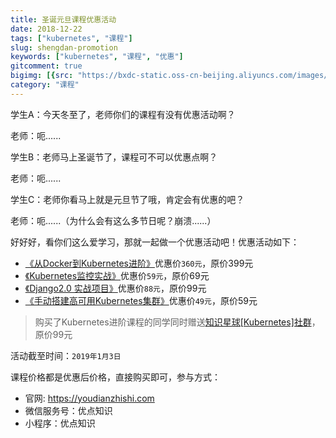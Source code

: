```yaml
---
title: 圣诞元旦课程优惠活动
date: 2018-12-22
tags: ["kubernetes", "课程"]
slug: shengdan-promotion
keywords: ["kubernetes", "课程", "优惠"]
gitcomment: true
bigimg: [{src: "https://bxdc-static.oss-cn-beijing.aliyuncs.com/images/rx2a1.jpg", desc: "活动"}]
category: "课程"
---
```


学生A：今天冬至了，老师你们的课程有没有优惠活动啊？

老师：呃......

学生B：老师马上圣诞节了，课程可不可以优惠点啊？

老师：呃......

学生C：老师你看马上就是元旦节了哦，肯定会有优惠的吧？

老师：呃......（为什么会有这么多节日呢？崩溃......）

<!--more-->

好好好，看你们这么爱学习，那就一起做一个优惠活动吧！优惠活动如下：

* [《从Docker到Kubernetes进阶》](https://youdianzhishi.com/course/6n8xd6/)优惠价`360元`，原价399元
* [《Kubernetes监控实战》](https://youdianzhishi.com/course/6qw9y6/)优惠价`59元`，原价69元
* [《Django2.0 实战项目》](https://youdianzhishi.com/course/m12jop/)优惠价`88元`，原价99元
* [《手动搭建高可用Kubernetes集群》](https://youdianzhishi.com/course/pjrqxm/)优惠价`49元`，原价59元

> 购买了Kubernetes进阶课程的同学同时赠送[知识星球[Kubernetes]社群](https://wx.zsxq.com/mweb/views/topic/topic.html?group_id=454221428518&d=27215793)，原价99元

活动截至时间：`2019年1月3日`

课程价格都是优惠后价格，直接购买即可，参与方式：

* 官网: https://youdianzhishi.com
* 微信服务号：优点知识
* 小程序：优点知识

